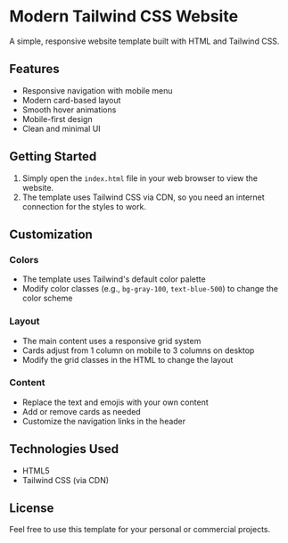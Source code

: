 # Modern Tailwind CSS Website

A simple, responsive website template built with HTML and Tailwind CSS.

## Features

- Responsive navigation with mobile menu
- Modern card-based layout
- Smooth hover animations
- Mobile-first design
- Clean and minimal UI

## Getting Started

1. Simply open the `index.html` file in your web browser to view the website.
2. The template uses Tailwind CSS via CDN, so you need an internet connection for the styles to work.

## Customization

### Colors
- The template uses Tailwind's default color palette
- Modify color classes (e.g., `bg-gray-100`, `text-blue-500`) to change the color scheme

### Layout
- The main content uses a responsive grid system
- Cards adjust from 1 column on mobile to 3 columns on desktop
- Modify the grid classes in the HTML to change the layout

### Content
- Replace the text and emojis with your own content
- Add or remove cards as needed
- Customize the navigation links in the header

## Technologies Used

- HTML5
- Tailwind CSS (via CDN)

## License

Feel free to use this template for your personal or commercial projects. 